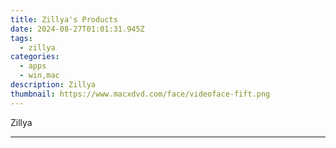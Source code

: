 ```yaml
---
title: Zillya's Products
date: 2024-08-27T01:01:31.945Z
tags: 
  - zillya
categories: 
  - apps
  - win,mac
description: Zillya
thumbnail: https://www.macxdvd.com/face/videoface-fift.png
---
```


Zillya

<!--__INIT__BEGIN__TAG__PRODUCTS__LIST__-->
<!--__INIT__END__TAG__PRODUCTS__LIST__-->

<!--__INIT__BEGIN__TAG__FEED_PRODUCTS__LIST__-->
<!--__INIT__END__TAG__FEED_PRODUCTS__LIST__-->


<hr>


